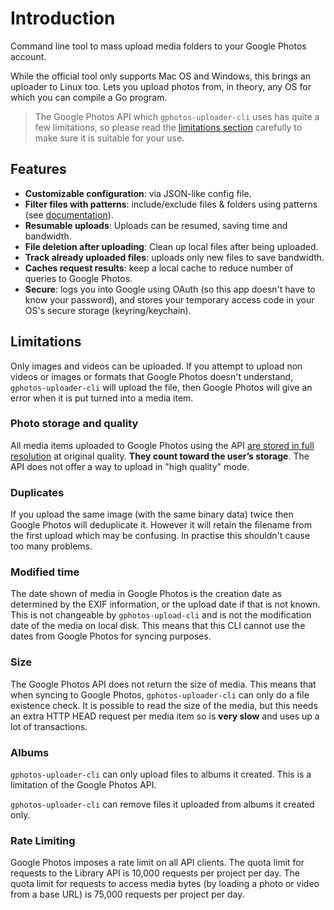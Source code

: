 # Introduction

Command line tool to mass upload media folders to your Google Photos account.    

While the official tool only supports Mac OS and Windows, this brings an uploader to Linux too. Lets you upload photos from, in theory, any OS for which you can compile a Go program.    
> The Google Photos API which `gphotos-uploader-cli` uses has quite a few limitations, so please read the [limitations section](#limitations) carefully to make sure it is suitable for your use. 

## Features

- **Customizable configuration**: via JSON-like config file.
- **Filter files with patterns**: include/exclude files & folders using patterns (see [documentation](configuration.md)).
- **Resumable uploads**: Uploads can be resumed, saving time and bandwidth. 
- **File deletion after uploading**: Clean up local files after being uploaded.
- **Track already uploaded files**: uploads only new files to save bandwidth.
- **Caches request results**: keep a local cache to reduce number of queries to Google Photos.
- **Secure**: logs you into Google using OAuth (so this app doesn't have to know your password), and stores your temporary access code in your OS's secure storage (keyring/keychain).

## Limitations
Only images and videos can be uploaded. If you attempt to upload non videos or images or formats that Google Photos doesn't understand, `gphotos-uploader-cli` will upload the file, then Google Photos will give an error when it is put turned into a media item.

### Photo storage and quality
All media items uploaded to Google Photos using the API [are stored in full resolution](https://support.google.com/photos/answer/6220791) at original quality. **They count toward the user’s storage**. The API does not offer a way to upload in "high quality" mode.

### Duplicates
If you upload the same image (with the same binary data) twice then Google Photos will deduplicate it. However it will retain the filename from the first upload which may be confusing. In practise this shouldn't cause too many problems.

### Modified time
The date shown of media in Google Photos is the creation date as determined by the EXIF information, or the upload date if that is not known.
This is not changeable by `gphotos-upload-cli` and is not the modification date of the media on local disk. This means that this CLI cannot use the dates from Google Photos for syncing purposes.

### Size
The Google Photos API does not return the size of media. This means that when syncing to Google Photos, `gphotos-uploader-cli` can only do a file existence check.
It is possible to read the size of the media, but this needs an extra HTTP HEAD request per media item so is **very slow** and uses up a lot of transactions.

### Albums
`gphotos-uploader-cli` can only upload files to albums it created. This is a limitation of the Google Photos API.

`gphotos-uploader-cli` can remove files it uploaded from albums it created only.

### Rate Limiting
Google Photos imposes a rate limit on all API clients. The quota limit for requests to the Library API is 10,000 requests per project per day. The quota limit for requests to access media bytes (by loading a photo or video from a base URL) is 75,000 requests per project per day.
